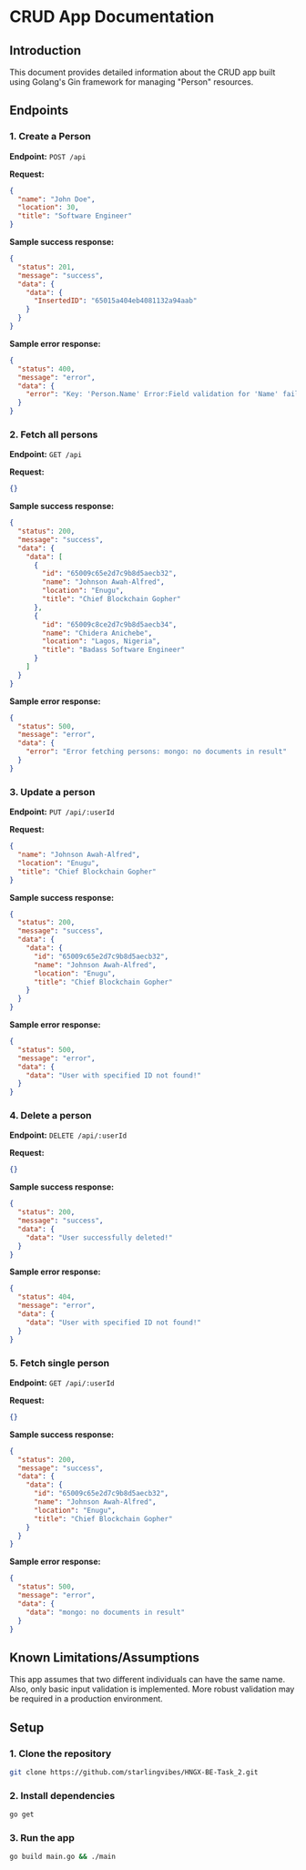 # CRUD App Documentation

## Introduction

This document provides detailed information about the CRUD app built using Golang's Gin framework for managing "Person" resources.

## Endpoints

### 1. Create a Person

**Endpoint:** `POST /api`

**Request:**

```json
{
  "name": "John Doe",
  "location": 30,
  "title": "Software Engineer"
}
```

**Sample success response:**

```json
{
  "status": 201,
  "message": "success",
  "data": {
    "data": {
      "InsertedID": "65015a404eb4081132a94aab"
    }
  }
}
```

**Sample error response:**

```json
{
  "status": 400,
  "message": "error",
  "data": {
    "error": "Key: 'Person.Name' Error:Field validation for 'Name' failed on the 'required' tag\nKey: 'Person.Location' Error:Field validation for 'Location' failed on the 'required' tag\nKey: 'Person.Title' Error:Field validation for 'Title' failed on the 'required' tag"
  }
}
```

### 2. Fetch all persons

**Endpoint:** `GET /api`

**Request:**

```json
{}
```

**Sample success response:**

```json
{
  "status": 200,
  "message": "success",
  "data": {
    "data": [
      {
        "id": "65009c65e2d7c9b8d5aecb32",
        "name": "Johnson Awah-Alfred",
        "location": "Enugu",
        "title": "Chief Blockchain Gopher"
      },
      {
        "id": "65009c8ce2d7c9b8d5aecb34",
        "name": "Chidera Anichebe",
        "location": "Lagos, Nigeria",
        "title": "Badass Software Engineer"
      }
    ]
  }
}
```

**Sample error response:**

```json
{
  "status": 500,
  "message": "error",
  "data": {
    "error": "Error fetching persons: mongo: no documents in result"
  }
}
```

### 3. Update a person

**Endpoint:** `PUT /api/:userId`

**Request:**

```json
{
  "name": "Johnson Awah-Alfred",
  "location": "Enugu",
  "title": "Chief Blockchain Gopher"
}
```

**Sample success response:**

```json
{
  "status": 200,
  "message": "success",
  "data": {
    "data": {
      "id": "65009c65e2d7c9b8d5aecb32",
      "name": "Johnson Awah-Alfred",
      "location": "Enugu",
      "title": "Chief Blockchain Gopher"
    }
  }
}
```

**Sample error response:**

```json
{
  "status": 500,
  "message": "error",
  "data": {
    "data": "User with specified ID not found!"
  }
}
```

### 4. Delete a person

**Endpoint:** `DELETE /api/:userId`

**Request:**

```json
{}
```

**Sample success response:**

```json
{
  "status": 200,
  "message": "success",
  "data": {
    "data": "User successfully deleted!"
  }
}
```

**Sample error response:**

```json
{
  "status": 404,
  "message": "error",
  "data": {
    "data": "User with specified ID not found!"
  }
}
```

### 5. Fetch single person

**Endpoint:** `GET /api/:userId`

**Request:**

```json
{}
```

**Sample success response:**

```json
{
  "status": 200,
  "message": "success",
  "data": {
    "data": {
      "id": "65009c65e2d7c9b8d5aecb32",
      "name": "Johnson Awah-Alfred",
      "location": "Enugu",
      "title": "Chief Blockchain Gopher"
    }
  }
}
```

**Sample error response:**

```json
{
  "status": 500,
  "message": "error",
  "data": {
    "data": "mongo: no documents in result"
  }
}
```

## Known Limitations/Assumptions

This app assumes that two different individuals can have the same name. Also, only basic input validation is implemented. More robust validation may be required in a production environment.

## Setup

### 1. Clone the repository

```bash
git clone https://github.com/starlingvibes/HNGX-BE-Task_2.git
```

### 2. Install dependencies

```bash
go get
```

### 3. Run the app

```bash
go build main.go && ./main
```
